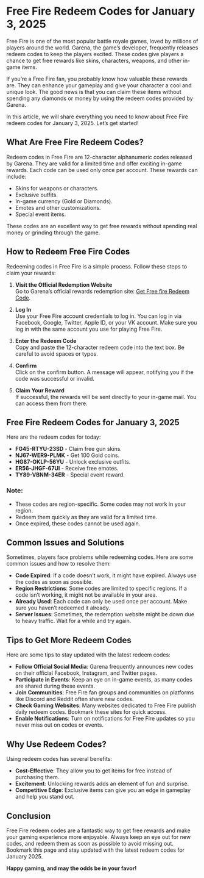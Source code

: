# Free Fire Redeem Codes for January 3, 2025

Free Fire is one of the most popular battle royale games, loved by millions of players around the world. Garena, the game’s developer, frequently releases redeem codes to keep the players excited. These codes give players a chance to get free rewards like skins, characters, weapons, and other in-game items.

If you’re a Free Fire fan, you probably know how valuable these rewards are. They can enhance your gameplay and give your character a cool and unique look. The good news is that you can claim these items without spending any diamonds or money by using the redeem codes provided by Garena.

In this article, we will share everything you need to know about Free Fire redeem codes for January 3, 2025. Let’s get started!

## What Are Free Fire Redeem Codes?

Redeem codes in Free Fire are 12-character alphanumeric codes released by Garena. They are valid for a limited time and offer exciting in-game rewards. Each code can be used only once per account. These rewards can include:

- Skins for weapons or characters.
- Exclusive outfits.
- In-game currency (Gold or Diamonds).
- Emotes and other customizations.
- Special event items.

These codes are an excellent way to get free rewards without spending real money or grinding through the game.

## How to Redeem Free Fire Codes

Redeeming codes in Free Fire is a simple process. Follow these steps to claim your rewards:

1. **Visit the Official Redemption Website**  
   Go to Garena’s official rewards redemption site: [Get Free fire Redeem Code](https://www.rojgarsuchnakendra.com/).

2. **Log In**  
   Use your Free Fire account credentials to log in. You can log in via Facebook, Google, Twitter, Apple ID, or your VK account. Make sure you log in with the same account you use for playing Free Fire.

3. **Enter the Redeem Code**  
   Copy and paste the 12-character redeem code into the text box. Be careful to avoid spaces or typos.

4. **Confirm**  
   Click on the confirm button. A message will appear, notifying you if the code was successful or invalid.

5. **Claim Your Reward**  
   If successful, the rewards will be sent directly to your in-game mail. You can access them from there.

## Free Fire Redeem Codes for January 3, 2025

Here are the redeem codes for today:

- **FG45-RTYU-23SD** - Claim free gun skins.  
- **NJ67-WER9-PLMK** - Get 100 Gold coins.  
- **HG87-OKLP-56YU** - Unlock exclusive outfits.  
- **ER56-JHGF-67UI** - Receive free emotes.  
- **TY89-VBNM-34ER** - Special event reward.  

### Note:
- These codes are region-specific. Some codes may not work in your region.
- Redeem them quickly as they are valid for a limited time.
- Once expired, these codes cannot be used again.

## Common Issues and Solutions

Sometimes, players face problems while redeeming codes. Here are some common issues and how to resolve them:

- **Code Expired**: If a code doesn’t work, it might have expired. Always use the codes as soon as possible.  
- **Region Restrictions**: Some codes are limited to specific regions. If a code isn’t working, it might not be available in your area.  
- **Already Used**: Each code can only be used once per account. Make sure you haven’t redeemed it already.  
- **Server Issues**: Sometimes, the redemption website might be down due to heavy traffic. Wait for a while and try again.  

## Tips to Get More Redeem Codes

Here are some tips to stay updated with the latest redeem codes:

- **Follow Official Social Media**: Garena frequently announces new codes on their official Facebook, Instagram, and Twitter pages.  
- **Participate in Events**: Keep an eye on in-game events, as many codes are shared during these events.  
- **Join Communities**: Free Fire fan groups and communities on platforms like Discord and Reddit often share new codes.  
- **Check Gaming Websites**: Many websites dedicated to Free Fire publish daily redeem codes. Bookmark these sites for quick access.  
- **Enable Notifications**: Turn on notifications for Free Fire updates so you never miss out on codes or events.  

## Why Use Redeem Codes?

Using redeem codes has several benefits:

- **Cost-Effective**: They allow you to get items for free instead of purchasing them.  
- **Excitement**: Unlocking rewards adds an element of fun and surprise.  
- **Competitive Edge**: Exclusive items can give you an edge in gameplay and help you stand out.  

## Conclusion

Free Fire redeem codes are a fantastic way to get free rewards and make your gaming experience more enjoyable. Always keep an eye out for new codes, and redeem them as soon as possible to avoid missing out. Bookmark this page and stay updated with the latest redeem codes for January 2025.

**Happy gaming, and may the odds be in your favor!**
